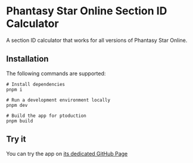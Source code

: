 # Phantasy Star Online Section ID Calculator

A section ID calculator that works for all versions of Phantasy Star Online.

## Installation

The following commands are supported:

```fish
# Install dependencies
pnpm i

# Run a development environment locally
pnpm dev

# Build the app for ptoduction
pnpm build
````

## Try it

You can try the app on [its dedicated GitHub Page](https://timbeard.github.io/secid-calculator/)
